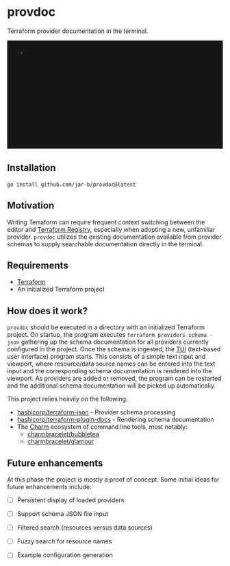 # provdoc

Terraform provider documentation in the terminal.

<img width="800" src="./demo/demo.gif" />

## Installation

```
go install github.com/jar-b/provdoc@latest
```

## Motivation

Writing Terraform can require frequent context switching between the editor
and [Terraform Registry](https://registry.terraform.io/), especially when
adopting a new, unfamiliar provider. `provdoc` utilizes the existing
documentation available from provider schemas to supply searchable documentation
directly in the terminal.

## Requirements

- [Terraform](https://www.terraform.io/)
- An initialized Terraform project

## How does it work?

`provdoc` should be executed in a directory with an initialized Terraform project.
On startup, the program executes `terraform providers schema -json` gathering up
the schema documentation for all providers currently configured in the project. Once
the schema is ingested, the [TUI](https://en.wikipedia.org/wiki/Text-based_user_interface)
(text-based user interface) program starts. This consists of a simple text input
and viewport, where resource/data source names can be entered into the text input and
the corresponding schema documentation is rendered into the viewport. As providers
are added or removed, the program can be restarted and the additional schema documentation
will be picked up automatically.

This project relies heavily on the following:

- [hashicorp/terraform-json](https://github.com/hashicorp/terraform-json) - Provider schema processing
- [hashicorp/terraform-plugin-docs](https://github.com/hashicorp/terraform-plugin-docs) - Rendering schema documentation
- The [Charm](https://github.com/charmbracelet) ecosystem of command line tools, most notably:
  - [charmbracelet/bubbletea](https://github.com/charmbracelet/bubbletea)
  - [charmbracelet/glamour](https://github.com/charmbracelet/glamour)

## Future enhancements

At this phase the project is mostly a proof of concept. Some initial ideas for
future enhancements include:

- [ ] Persistent display of loaded providers
- [ ] Support schema JSON file input
- [ ] Filtered search (resources versus data sources) 
- [ ] Fuzzy search for resource names
- [ ] Example configuration generation

